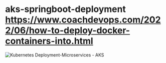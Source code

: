 # aks-springboot-deployment https://www.coachdevops.com/2022/06/how-to-deploy-docker-containers-into.html  


![Kubernetes Deployment-Microservices - AKS](https://github.com/archnav26/aks-springboot-deployment/assets/41771063/22437cb6-2cfa-4b51-833e-869acbd63092)
